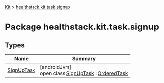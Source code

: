 
[Kit](../../kit.html) > [healthstack.kit.task.signup](index.html)



# Package healthstack.kit.task.signup



## Types


| Name | Summary |
|---|---|
| [SignUpTask](-sign-up-task/index.html) | [androidJvm]<br>open class [SignUpTask](-sign-up-task/index.html) : [OrderedTask](../healthstack.kit.task.base/-ordered-task/index.html) |

